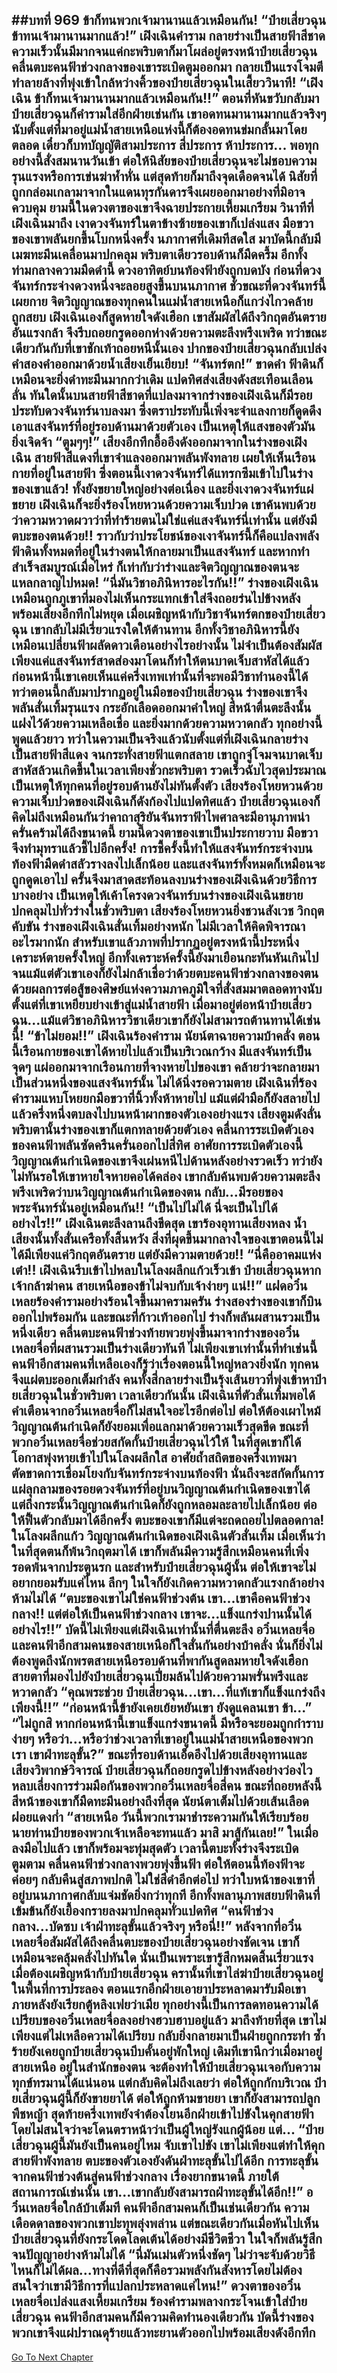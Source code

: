 ##บทที่ 969 ข้าก็ทนพวกเจ้ามานานแล้วเหมือนกัน!
“ป๋ายเสี่ยวฉุน ข้าทนเจ้ามานานมากแล้ว!” เฝิงเฉินคำราม กลายร่างเป็นสายฟ้าสีชาด ความเร็วนั้นมีมากจนแค่กะพริบตาก็มาโผล่อยู่ตรงหน้าป๋ายเสี่ยวฉุน คลื่นตบะคนฟ้าช่วงกลางของเขาระเบิดตูมออกมา กลายเป็นแรงโจมตีทำลายล้างที่พุ่งเข้าใกล้หว่างคิ้วของป๋ายเสี่ยวฉุนในเสี้ยววินาที!
“เฝิงเฉิน ข้าก็ทนเจ้ามานานมากแล้วเหมือนกัน!!” ตอนที่หันขวับกลับมา ป๋ายเสี่ยวฉุนก็คำรามใส่อีกฝ่ายเช่นกัน เขาอดทนมานานมากแล้วจริงๆ นับตั้งแต่ที่มาอยู่แม่น้ำสายเหนือแห่งนี้ก็ต้องอดทนข่มกลั้นมาโดยตลอด เดี๋ยวก็บทบัญญัติสามประการ สี่ประการ ห้าประการ...
พอทุกอย่างนี้สั่งสมนานวันเข้า ต่อให้นิสัยของป๋ายเสี่ยวฉุนจะไม่ชอบความรุนแรงหรือการเข่นฆ่าห้ำหั่น แต่สุดท้ายก็มาถึงจุดเดือดจนได้ นิสัยที่ถูกกล่อมเกลามาจากในแดนทุรกันดารจึงเผยออกมาอย่างที่มิอาจควบคุม
ยามนี้ในดวงตาของเขาจึงฉายประกายเหี้ยมเกรียม วินาทีที่เฝิงเฉินมาถึง เงาดวงจันทร์ในตาข้างซ้ายของเขาก็เปล่งแสง มือขวาของเขาพลันยกขึ้นโบกหนึ่งครั้ง นภากาศที่เดิมทีสดใส มาบัดนี้กลับมีเมฆทะมึนเคลื่อนมาปกคลุม พริบตาเดียวรอบด้านก็มืดครึ้ม
อีกทั้งท่ามกลางความมืดดำนี้ ดวงอาทิตย์บนท้องฟ้ายังถูกบดบัง ก่อนที่ดวงจันทร์กระจ่างดวงหนึ่งจะลอยสูงขึ้นบนนภากาศ ชั่วขณะที่ดวงจันทร์นี้เผยกาย จิตวิญญาณของทุกคนในแม่น้ำสายเหนือก็แกว่งไกวคล้ายถูกสยบ
เฝิงเฉินเองก็สูดหายใจดังเฮือก เขาสัมผัสได้ถึงวิกฤตอันตรายอันแรงกล้า จึงรีบถอยกรูดออกห่างด้วยความตะลึงพรึงเพริด ทว่าขณะเดียวกันกับที่เขาชักเท้าถอยหนีนั้นเอง ปากของป๋ายเสี่ยวฉุนกลับเปล่งคำสองคำออกมาด้วยน้ำเสียงเย็นเยียบ!
“จันทร์ตก!”
ขาดคำ ฟ้าดินก็เหมือนจะยิ่งดำทะมึนมากกว่าเดิม แปดทิศส่งเสียงดังสะเทือนเลือนลั่น ทันใดนั้นบนสายฟ้าสีชาดที่แปลงมาจากร่างของเฝิงเฉินก็มีรอยประทับดวงจันทร์นาบลงมา ซึ่งตราประทับนี้เพิ่งจะจำแลงกายก็ดูดดึงเอาแสงจันทร์ที่อยู่รอบด้านมาด้วยตัวเอง เป็นเหตุให้แสงของตัวมันยิ่งเจิดจ้า
“ตูมๆๆ!”
เสียงอึกทึกอื้ออึงดังออกมาจากในร่างของเฝิงเฉิน สายฟ้าสีแดงที่เขาจำแลงออกมาพลันพังทลาย เผยให้เห็นเรือนกายที่อยู่ในสายฟ้า ซึ่งตอนนี้เงาดวงจันทร์ได้แทรกซึมเข้าไปในร่างของเขาแล้ว!
ทั้งยังขยายใหญ่อย่างต่อเนื่อง และยิ่งเงาดวงจันทร์แผ่ขยาย เฝิงเฉินก็จะยิ่งร้องโหยหวนด้วยความเจ็บปวด เขาค้นพบด้วยว่าความหวาดผวาว่าที่ทำร้ายตนไม่ใช่แค่แสงจันทร์นี่เท่านั้น แต่ยังมีตบะของตนด้วย!!
ราวกับว่าประโยชน์ของเงาจันทร์นี้ก็คือแปลงพลังฟ้าดินทั้งหมดที่อยู่ในร่างตนให้กลายมาเป็นแสงจันทร์ และหากทำสำเร็จสมบูรณ์เมื่อไหร่ ก็เท่ากับว่าร่างและจิตวิญญาณของตนจะแหลกลาญไปหมด!
“นี่มันวิชาอภินิหารอะไรกัน!!”
ร่างของเฝิงเฉินเหมือนถูกภูเขาที่มองไม่เห็นกระแทกเข้าใส่จึงถอยร่นไปข้างหลังพร้อมเสียงอึกทึกไม่หยุด เมื่อเผชิญหน้ากับวิชาจันทร์ตกของป๋ายเสี่ยวฉุน เขากลับไม่มีเรี่ยวแรงใดให้ต้านทาน อีกทั้งวิชาอภินิหารนี้ยังเหมือนเปลี่ยนฟ้าผลัดดาวเดือนอย่างไรอย่างนั้น ไม่จำเป็นต้องสัมผัส เพียงแค่แสงจันทร์สาดส่องมาโดนก็ทำให้ตนบาดเจ็บสาหัสได้แล้ว ก่อนหน้านี้เขาเคยเห็นแค่ครึ่งเทพเท่านั้นที่จะพอมีวิชาทำนองนี้ได้
ทว่าตอนนี้กลับมาปรากฏอยู่ในมือของป๋ายเสี่ยวฉุน ร่างของเขาจึงพลันสั่นเทิ้มรุนแรง กระอักเลือดออกมาคำใหญ่ สีหน้าตื่นตะลึงนั้นแฝงไว้ด้วยความเหลือเชื่อ และยิ่งมากด้วยความหวาดกลัว
ทุกอย่างนี้พูดแล้วยาว ทว่าในความเป็นจริงแล้วนับตั้งแต่ที่เฝิงเฉินกลายร่างเป็นสายฟ้าสีแดง จนกระทั่งสายฟ้าแตกสลาย เขาถูกจู่โจมจนบาดเจ็บสาหัสล้วนเกิดขึ้นในเวลาเพียงชั่วกะพริบตา รวดเร็วฉับไวสุดประมาณ เป็นเหตุให้ทุกคนที่อยู่รอบด้านยังไม่ทันตั้งตัว เสียงร้องโหยหวนด้วยความเจ็บปวดของเฝิงเฉินก็ดังก้องไปแปดทิศแล้ว
ป๋ายเสี่ยวฉุนเองก็คิดไม่ถึงเหมือนกันว่าคาถาสุริยันจันทราฟ้าไพศาลจะมีอานุภาพน่าครั่นคร้ามได้ถึงขนาดนี้ ยามนี้ดวงตาของเขาเป็นประกายวาบ มือขวาจึงทำมุทราแล้วชี้ไปอีกครั้ง!
การชี้ครั้งนี้ทำให้แสงจันทร์กระจ่างบนท้องฟ้ามืดดำสลัวรางลงไปเล็กน้อย และแสงจันทร์ทั้งหมดก็เหมือนจะถูกดูดเอาไป ครั้นจึงมาสาดสะท้อนลงบนร่างของเฝิงเฉินด้วยวิธีการบางอย่าง เป็นเหตุให้เค้าโครงดวงจันทร์บนร่างของเฝิงเฉินขยายปกคลุมไปทั่วร่างในชั่วพริบตา
เสียงร้องโหยหวนยิ่งชวนสังเวช วิกฤตคับขัน ร่างของเฝิงเฉินสั่นเทิ้มอย่างหนัก ไม่มีเวลาให้คิดพิจารณาอะไรมากนัก สำหรับเขาแล้วภาพที่ปรากฏอยู่ตรงหน้านี้ประหนึ่งเคราะห์ตายครั้งใหญ่ อีกทั้งเคราะห์ครั้งนี้ยังมาเยือนกะทันหันเกินไป จนแม้แต่ตัวเขาเองก็ยังไม่กล้าเชื่อว่าด้วยตบะคนฟ้าช่วงกลางของตน ด้วยผลการต่อสู้ของศิษย์แห่งความภาคภูมิใจที่สั่งสมมาตลอดทางนับตั้งแต่ที่เขาเหยียบย่างเข้าสู่แม่น้ำสายฟ้า เมื่อมาอยู่ต่อหน้าป๋ายเสี่ยวฉุน...แม้แต่วิชาอภินิหารวิชาเดียวเขาก็ยังไม่สามารถต้านทานได้เช่นนี้!
“ข้าไม่ยอม!!” เฝิงเฉินร้องคำราม นัยน์ตาฉายความบ้าคลั่ง ตอนนี้เรือนกายของเขาได้หายไปแล้วเป็นบริเวณกว้าง มีแสงจันทร์เป็นจุดๆ แผ่ออกมาจากเรือนกายที่จางหายไปของเขา คล้ายว่าจะกลายมาเป็นส่วนหนึ่งของแสงจันทร์นั้น
ไม่ได้นิ่งรอความตาย เฝิงเฉินที่ร้องคำรามแหบโหยยกมือขวาที่นิ้วทั้งห้าหายไป แม้แต่ฝ่ามือก็ยังสลายไปแล้วครึ่งหนึ่งตบลงไปบนหน้าผากของตัวเองอย่างแรง
เสียงตูมดังลั่น พริบตานั้นร่างของเขาก็แตกทลายด้วยตัวเอง คลื่นการระเบิดตัวเองของคนฟ้าพลันซัดครืนครั่นออกไปสี่ทิศ
อาศัยการระเบิดตัวเองนี้ วิญญาณต้นกำเนิดของเขาจึงเผ่นหนีไปด้านหลังอย่างรวดเร็ว ทว่ายังไม่ทันรอให้เขาหายใจหายคอได้คล่อง เขากลับค้นพบด้วยความตะลึงพรึงเพริดว่าบนวิญญาณต้นกำเนิดของตน กลับ...มีรอยของพระจันทร์นั่นอยู่เหมือนกัน!!
“เป็นไปไม่ได้ นี่จะเป็นไปได้อย่างไร!!” เฝิงเฉินตะลึงลานถึงขีดสุด เขาร้องอุทานเสียงหลง น้ำเสียงนั้นทั้งสั่นเครือทั้งสิ้นหวัง สิ่งที่ผุดขึ้นมากลางใจของเขาตอนนี้ไม่ได้มีเพียงแค่วิกฤตอันตราย แต่ยังมีความตายด้วย!!
“นี่คืออาคมแห่งเต๋า!! เฝิงเฉินรีบเข้าไปหลบในโลงผลึกแก้วเร็วเข้า ป๋ายเสี่ยวฉุนหากเจ้ากล้าฆ่าคน สายเหนือของข้าไม่จบกับเจ้าง่ายๆ แน่!!” แฝดอวิ๋นเหลยร้องคำรามอย่างร้อนใจขึ้นมาครามครัน ร่างสองร่างของเขาก็บินออกไปพร้อมกัน และขณะที่ก้าวเท้าออกไป ร่างก็พลันผสานรวมเป็นหนึ่งเดียว คลื่นตบะคนฟ้าช่วงท้ายพวยพุ่งขึ้นมาจากร่างของอวิ๋นเหลยจื่อที่ผสานรวมเป็นร่างเดียวทันที
ไม่เพียงเขาเท่านั้นที่ทำเช่นนี้ คนฟ้าอีกสามคนที่เหลือเองก็รู้ว่าเรื่องตอนนี้ใหญ่หลวงยิ่งนัก ทุกคนจึงแผ่ตบะออกเต็มกำลัง คนทั้งสี่กลายร่างเป็นรุ้งเส้นยาวที่พุ่งเข้าหาป๋ายเสี่ยวฉุนในชั่วพริบตา
เวลาเดียวกันนั้น เฝิงเฉินที่ตัวสั่นเทิ้มพอได้คำเตือนจากอวิ๋นเหลยจื่อก็ไม่สนใจอะไรอีกต่อไป ต่อให้ต้องเผาไหม้วิญญาณต้นกำเนิดก็ยังยอมเพื่อแลกมาด้วยความเร็วสุดขีด ขณะที่พวกอวิ๋นเหลยจื่อช่วยสกัดกั้นป๋ายเสี่ยวฉุนไว้ให้ ในที่สุดเขาก็ได้โอกาสพุ่งหายเข้าไปในโลงผลึกใส อาศัยถ้ำสถิตของครึ่งเทพมาตัดขาดการเชื่อมโยงกับจันทร์กระจ่างบนท้องฟ้า
นั่นถึงจะสกัดกั้นการแผ่ลุกลามของรอยดวงจันทร์ที่อยู่บนวิญญาณต้นกำเนิดของเขาได้ แต่ถึงกระนั้นวิญญาณต้นกำเนิดก็ยังถูกหลอมละลายไปเล็กน้อย ต่อให้ฟื้นตัวกลับมาได้อีกครั้ง ตบะของเขาก็มีแต่จะถดถอยไปตลอดกาล!
ในโลงผลึกแก้ว วิญญาณต้นกำเนิดของเฝิงเฉินตัวสั่นเทิ้ม เมื่อเห็นว่าในที่สุดตนก็พ้นวิกฤตมาได้ เขาก็พลันมีความรู้สึกเหมือนคนที่เพิ่งรอดพ้นจากประตูนรก และสำหรับป๋ายเสี่ยวฉุนผู้นั้น ต่อให้เขาจะไม่อยากยอมรับแค่ไหน ลึกๆ ในใจก็ยังเกิดความหวาดกลัวแรงกล้าอย่างห้ามไม่ได้
“ตบะของเขาไม่ใช่คนฟ้าช่วงต้น เขา...เขาคือคนฟ้าช่วงกลาง!! แต่ต่อให้เป็นคนฟ้าช่วงกลาง เขาจะ...แข็งแกร่งปานนั้นได้อย่างไร!!”
บัดนี้ไม่เพียงแต่เฝิงเฉินเท่านั้นที่ตื่นตะลึง อวิ๋นเหลยจื่อและคนฟ้าอีกสามคนของสายเหนือก็ใจสั่นกันอย่างบ้าคลั่ง นั่นก็ยิ่งไม่ต้องพูดถึงนักพรตสายเหนือรอบด้านที่พากันสูดลมหายใจดังเฮือก สายตาที่มองไปยังป๋ายเสี่ยวฉุนเปี่ยมล้นไปด้วยความพรั่นพรึงและหวาดกลัว
“คุณพระช่วย ป๋ายเสี่ยวฉุน...เขา...ที่แท้เขาก็แข็งแกร่งถึงเพียงนี้!!”
“ก่อนหน้านี้ข้ายังเคยเย้ยหยันเขา ยังดูแคลนเขา ข้า...”
“ไม่ถูกสิ หากก่อนหน้านี้เขาแข็งแกร่งขนาดนี้ มีหรือจะยอมถูกกำราบง่ายๆ หรือว่า...หรือว่าช่วงเวลาที่เขาอยู่ในแม่น้ำสายเหนือของพวกเรา เขาฝ่าทะลุขั้น?”
ขณะที่รอบด้านเอ็ดอึงไปด้วยเสียงอุทานและเสียงวิพากษ์วิจารณ์ ป๋ายเสี่ยวฉุนก็ถอยกรูดไปข้างหลังอย่างว่องไว หลบเลี่ยงการร่วมมือกันของพวกอวิ๋นเหลยจื่อสี่คน ขณะที่ถอยหลังนี้ สีหน้าของเขาก็มืดทะมึนอย่างถึงที่สุด นัยน์ตาเต็มไปด้วยเส้นเลือดฝอยแดงก่ำ
“สายเหนือ วันนี้พวกเรามาชำระความกันให้เรียบร้อย นายท่านป๋ายของพวกเจ้าเหลือจะทนแล้ว มาสิ มาสู้กันเลย!”
ในเมื่อลงมือไปแล้ว เขาก็พร้อมจะทุ่มสุดตัว เวลานี้ตบะทั้งร่างจึงระเบิดตูมตาม คลื่นคนฟ้าช่วงกลางพวยพุ่งขึ้นฟ้า ต่อให้ตอนนี้ท้องฟ้าจะค่อยๆ กลับคืนสู่สภาพปกติ ไม่ใช่สีดำอีกต่อไป ทว่าใบหน้าของเขาที่อยู่บนนภากาศกลับแจ่มชัดยิ่งกว่าทุกที อีกทั้งพลานุภาพสยบฟ้าดินที่เข้มข้นก็ยังเยื้องกรายลงมาปกคลุมทั่วแปดทิศ
“คนฟ้าช่วงกลาง...บัดซบ เจ้าฝ่าทะลุขั้นแล้วจริงๆ หรือนี่!!” หลังจากที่อวิ๋นเหลยจื่อสัมผัสได้ถึงคลื่นตบะของป๋ายเสี่ยวฉุนอย่างชัดเจน เขาก็เหมือนจะคลุ้มคลั่งไปทันใด
นั่นเป็นเพราะเขารู้สึกหมดสิ้นเรี่ยวแรงเมื่อต้องเผชิญหน้ากับป๋ายเสี่ยวฉุน ครานั้นที่เขาไล่ฆ่าป๋ายเสี่ยวฉุนอยู่ในพื้นที่การประลอง ตอนแรกอีกฝ่ายเอายาประหลาดมารับมือเขา ภายหลังยังเรียกตู้หลิงเฟยว่าเมีย ทุกอย่างนี้เป็นการลดทอนความได้เปรียบของอวิ๋นเหลยจื่อลงอย่างฮวบฮาบอยู่แล้ว มาถึงท้ายที่สุด เขาไม่เพียงแต่ไม่เหลือความได้เปรียบ กลับยิ่งกลายมาเป็นฝ่ายถูกกระทำ ซ้ำร้ายยังเคยถูกป๋ายเสี่ยวฉุนบีบคั้นอยู่พักใหญ่
เดิมทีเขานึกว่าเมื่อมาอยู่สายเหนือ อยู่ในสำนักของตน จะต้องทำให้ป๋ายเสี่ยวฉุนเจอกับความทุกข์ทรมานได้แน่นอน แต่กลับคิดไม่ถึงเลยว่า ต่อให้ถูกกักบริเวณ ป๋ายเสี่ยวฉุนผู้นี้ก็ยังขายยาได้ ต่อให้ถูกห้ามขายยา เขาก็ยังสามารถปลูกพืชหญ้า สุดท้ายครึ่งเทพยังจำต้องโยนอีกฝ่ายเข้าไปขังในคุกสายฟ้าโดยไม่สนใจว่าจะโดนตราหน้าว่าเป็นผู้ใหญ่รังแกผู้น้อย
แต่...
“ป๋ายเสี่ยวฉุนผู้นี้มันยังเป็นคนอยู่ไหม จับเขาไปขัง เขาไม่เพียงแต่ทำให้คุกสายฟ้าพังทลาย ตบะของตัวเองยังดันฝ่าทะลุขั้นไปได้อีก การทะลุขั้นจากคนฟ้าช่วงต้นสู่คนฟ้าช่วงกลาง เรื่องยากขนาดนี้ ภายใต้สถานการณ์เช่นนั้น เขา...เขากลับยังสามารถฝ่าทะลุขั้นได้อีก!!” อวิ๋นเหลยจื่อใกล้บ้าเต็มที คนฟ้าอีกสามคนก็เป็นเช่นเดียวกัน ความเดือดดาลของพวกเขาปะทุพลุ่งพล่าน แต่ขณะเดียวกันเมื่อหันไปเห็นป๋ายเสี่ยวฉุนที่ยังกระโดดโลดเต้นได้อย่างมีชีวิตชีวา ในใจก็พลันรู้สึกจนปัญญาอย่างห้ามไม่ได้
“นี่มันเม่นตัวหนึ่งชัดๆ ไม่ว่าจะจับด้วยวิธีไหนก็ไม่ได้ผล...ทางที่ดีที่สุดก็คือรวมพลังกันสังหารโดยไม่ต้องสนใจว่าเขามีวิธีการที่แปลกประหลาดแค่ไหน!” ดวงตาของอวิ๋นเหลยจื่อเปล่งแสงเหี้ยมเกรียม ร้องคำรามพลางกระโจนเข้าใส่ป๋ายเสี่ยวฉุน คนฟ้าอีกสามคนก็มีความคิดทำนองเดียวกัน บัดนี้ร่างของพวกเขาจึงแผ่ปราณดุร้ายแล้วทะยานตัวออกไปพร้อมเสียงดังอึกทึก
------


[Go To Next Chapter]( ./116.md)